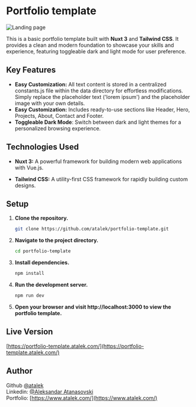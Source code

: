 # Portfolio template

![Landing page](https://res.cloudinary.com/dkofkuquf/image/upload/v1715871041/nuxtshop/dl2mfhs5qc0vw5y3k1wx.png)

This is a basic portfolio template built with **Nuxt 3** and **Tailwind CSS**.
It provides a clean and modern foundation to showcase your skills and
experience, featuring toggleable dark and light mode for user preference.

## Key Features

- **Easy Customization:** All text content is stored in a centralized
  constants.js file within the data directory for effortless modifications.
  Simply replace the placeholder text ('lorem ipsum') and the placeholder image
  with your own details.
- **Easy Customization:** Includes ready-to-use sections like Header, Hero,
  Projects, About, Contact and Footer.
- **Toggleable Dark Mode**: Switch between dark and light themes for a
  personalized browsing experience.

## Technologies Used

- **Nuxt 3:** A powerful framework for building modern web applications with
  Vue.js.

- **Tailwind CSS:** A utility-first CSS framework for rapidly building custom
  designs.

## Setup

1. **Clone the repository.**

   ```bash
   git clone https://github.com/atalek/portfolio-template.git

   ```

2. **Navigate to the project directory.**

   ```bash
   cd portfolio-template

   ```

3. **Install dependencies.**

   ```bash
   npm install

   ```

4. **Run the development server.**

   ```bash
   npm run dev

   ```

5. **Open your browser and visit http://localhost:3000 to view the portfolio
   template.**

## Live Version

[https://portfolio-template.atalek.com/](https://portfolio-template.atalek.com/)

## Author

Github [@atalek](https://github.com/atalek) <br> Linkedin:
[@Aleksandar Atanasovski](https://www.linkedin.com/in/aleksandar-atanasovski-16b123263/)
<br> Portfolio: [https://www.atalek.com/](https://www.atalek.com/)
